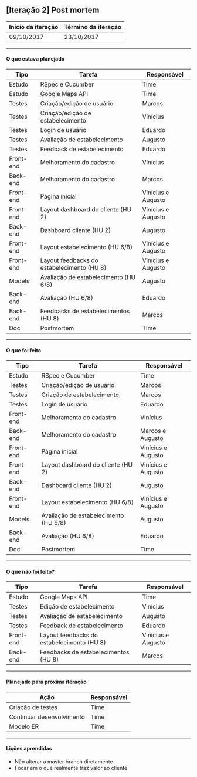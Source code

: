 ## [Iteração 2] Post mortem

Início da iteração      | Término da iteração
------------ | -------------
09/10/2017   | 23/10/2017

-------------------------
#### O que estava planejado

Tipo    | Tarefa         | Responsável
------------ | ------------ | ------------- 
Estudo | RSpec e Cucumber | Time
Estudo | Google Maps API | Time
Testes | Criação/edição de usuário | Marcos
Testes | Criação/edição de estabelecimento | Vinícius
Testes | Login de usuário | Eduardo
Testes | Avaliação de estabelecimento | Augusto
Testes | Feedback de estabelecimento | Eduardo
Front-end | Melhoramento do cadastro | Vinícius
Back-end | Melhoramento do cadastro | Marcos
Front-end | Página inicial | Vinícius e Augusto
Front-end | Layout dashboard do cliente (HU 2) | Vinícius e Augusto
Back-end | Dashboard cliente (HU 2) | Augusto
Front-end | Layout estabelecimento (HU 6/8) | Vinícius e Augusto
Front-end | Layout feedbacks do estabelecimento (HU 8) | Vinícius e Augusto
Models | Avaliação de estabelecimento (HU 6/8) | Augusto
Back-end | Avaliação (HU 6/8) | Eduardo
Back-end | Feedbacks de estabelecimentos (HU 8) | Marcos
Doc | Postmortem | Time	
-------------------------
#### O que foi feito

Tipo    | Tarefa         | Responsável
------------ | ------------ | ------------- 
Estudo | RSpec e Cucumber | Time
Testes | Criação/edição de usuário | Marcos
Testes | Criação de estabelecimento | Marcos
Testes | Login de usuário | Eduardo
Front-end | Melhoramento do cadastro | Vinícius
Back-end | Melhoramento do cadastro | Marcos e Augusto
Front-end | Página inicial | Vinícius e Augusto
Front-end | Layout dashboard do cliente (HU 2) | Vinícius e Augusto
Back-end | Dashboard cliente (HU 2) | Augusto
Front-end | Layout estabelecimento (HU 6/8) | Vinícius e Augusto
Models | Avaliação de estabelecimento (HU 6/8) | Augusto
Back-end | Avaliação (HU 6/8) | Eduardo
Doc | Postmortem | Time	

-------------------------
#### O que não foi feito?

Tipo    | Tarefa         | Responsável
------------ | ------------ | ------------- 
Estudo | Google Maps API | Time
Testes | Edição de estabelecimento | Vinícius
Testes | Avaliação de estabelecimento | Augusto
Testes | Feedback de estabelecimento | Eduardo
Front-end | Layout feedbacks do estabelecimento (HU 8) | Vinícius e Augusto
Back-end | Feedbacks de estabelecimentos (HU 8) | Marcos
-------------------------
#### Planejado para próxima iteração

| **Ação** | **Responsável** |
| --- | --- |
| Criação de testes |Time|
| Continuar desenvolvimento |Time|
| Modelo ER |Time|

-------------------------
#### Lições aprendidas

- Não alterar a master branch diretamente
- Focar em o que realmente traz valor ao cliente

  
  

